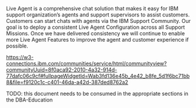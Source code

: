 
Live Agent is a comprehensive chat solution that makes it easy for IBM support organization’s agents and support supervisors to assist customers. Customers can start
chats with agents via the IBM Support Community. Our goal is to deploy a consistent Live Agent Configuration across all Support Missions. Once we have delivered
consistency we will continue to enable more Live Agent Features to improve the agent and customer experience if possible. 

https://w3-connections.ibm.com/communities/service/html/communityview?communityUuid=8f0aca92-2010-4a32-914d-77dafc06c9cf#fullpageWidgetId=Wab3fd136e45b_4e42_b8fe_5d1f6bc71bb8&file=f9120c1c-c401-46da-a42d-387ded8762a2

TODO: this document needs to be consumed in the appropriate sections in the DBA-Education